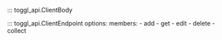 ::: toggl_api.ClientBody

::: toggl_api.ClientEndpoint
    options:
        members:
            - add
            - get
            - edit
            - delete
            - collect
